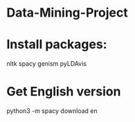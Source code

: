 # Data-Mining-Project

# Install packages:

nltk
spacy
genism
pyLDAvis

# Get English version
python3 -m spacy download en
